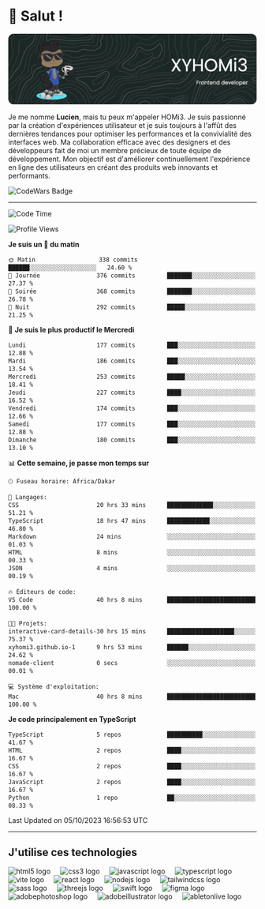 # 👋 Salut !

![Header](./github-header-image.png)

Je me nomme **Lucien**, mais tu peux m'appeler HOMi3. Je suis passionné par la création d'expériences utilisateur et je suis toujours à l'affût des dernières tendances pour optimiser les performances et la convivialité des interfaces web. Ma collaboration efficace avec des designers et des développeurs fait de moi un membre précieux de toute équipe de développement. Mon objectif est d'améliorer continuellement l'expérience en ligne des utilisateurs en créant des produits web innovants et performants.

![CodeWars Badge](https://www.codewars.com/users/xyhomi3/badges/small)

---
<!--START_SECTION:waka-->
![Code Time](http://img.shields.io/badge/Code%20Time-79%20hrs%2019%20mins-blue)

![Profile Views](http://img.shields.io/badge/Vues%20du%20profil-83-blue)

**Je suis un 🐤 du matin** 

```text
🌞 Matin                  338 commits         ██████░░░░░░░░░░░░░░░░░░░   24.60 % 
🌆 Journée                376 commits         ███████░░░░░░░░░░░░░░░░░░   27.37 % 
🌃 Soirée                 368 commits         ███████░░░░░░░░░░░░░░░░░░   26.78 % 
🌙 Nuit                   292 commits         █████░░░░░░░░░░░░░░░░░░░░   21.25 % 
```
📅 **Je suis le plus productif le Mercredi** 

```text
Lundi                    177 commits         ███░░░░░░░░░░░░░░░░░░░░░░   12.88 % 
Mardi                    186 commits         ███░░░░░░░░░░░░░░░░░░░░░░   13.54 % 
Mercredi                 253 commits         █████░░░░░░░░░░░░░░░░░░░░   18.41 % 
Jeudi                    227 commits         ████░░░░░░░░░░░░░░░░░░░░░   16.52 % 
Vendredi                 174 commits         ███░░░░░░░░░░░░░░░░░░░░░░   12.66 % 
Samedi                   177 commits         ███░░░░░░░░░░░░░░░░░░░░░░   12.88 % 
Dimanche                 180 commits         ███░░░░░░░░░░░░░░░░░░░░░░   13.10 % 
```


📊 **Cette semaine, je passe mon temps sur** 

```text
🕑︎ Fuseau horaire: Africa/Dakar

💬 Langages: 
CSS                      20 hrs 33 mins      █████████████░░░░░░░░░░░░   51.21 % 
TypeScript               18 hrs 47 mins      ████████████░░░░░░░░░░░░░   46.80 % 
Markdown                 24 mins             ░░░░░░░░░░░░░░░░░░░░░░░░░   01.03 % 
HTML                     8 mins              ░░░░░░░░░░░░░░░░░░░░░░░░░   00.33 % 
JSON                     4 mins              ░░░░░░░░░░░░░░░░░░░░░░░░░   00.19 % 

🔥 Éditeurs de code: 
VS Code                  40 hrs 8 mins       █████████████████████████   100.00 % 

🐱‍💻 Projets: 
interactive-card-details-30 hrs 15 mins      ███████████████████░░░░░░   75.37 % 
xyhomi3.github.io-1      9 hrs 53 mins       ██████░░░░░░░░░░░░░░░░░░░   24.62 % 
nomade-client            0 secs              ░░░░░░░░░░░░░░░░░░░░░░░░░   00.01 % 

💻 Système d'exploitation: 
Mac                      40 hrs 8 mins       █████████████████████████   100.00 % 
```

**Je code principalement en TypeScript** 

```text
TypeScript               5 repos             ██████████░░░░░░░░░░░░░░░   41.67 % 
HTML                     2 repos             ████░░░░░░░░░░░░░░░░░░░░░   16.67 % 
CSS                      2 repos             ████░░░░░░░░░░░░░░░░░░░░░   16.67 % 
JavaScript               2 repos             ████░░░░░░░░░░░░░░░░░░░░░   16.67 % 
Python                   1 repo              ██░░░░░░░░░░░░░░░░░░░░░░░   08.33 % 
```




 Last Updated on 05/10/2023 16:56:53 UTC
<!--END_SECTION:waka-->
---

## J'utilise ces technologies

<div align="left">
  <img src="https://skillicons.dev/icons?i=html" height="40" alt="html5 logo"  />
  <img width="12" />
  <img src="https://skillicons.dev/icons?i=css" height="40" alt="css3 logo"  />
  <img width="12" />
  <img src="https://skillicons.dev/icons?i=js" height="40" alt="javascript logo"  />
  <img width="12" />
  <img src="https://skillicons.dev/icons?i=ts" height="40" alt="typescript logo"  />
  <img width="12" />
  <img src="https://skillicons.dev/icons?i=vite" height="40" alt="vite logo"  />
  <img width="12" />
  <img src="https://skillicons.dev/icons?i=react" height="40" alt="react logo"  />
  <img width="12" />
  <img src="https://cdn.jsdelivr.net/gh/devicons/devicon/icons/nodejs/nodejs-original.svg" height="40" alt="nodejs logo"  />
  <img width="12" />
  <img src="https://skillicons.dev/icons?i=tailwind" height="40" alt="tailwindcss logo"  />
  <img width="12" />
  <img src="https://skillicons.dev/icons?i=sass" height="40" alt="sass logo"  />
  <img width="12" />
  <img src="https://skillicons.dev/icons?i=threejs" height="40" alt="threejs logo"  />
  <img width="12" />
  <img src="https://skillicons.dev/icons?i=swift" height="40" alt="swift logo"  />
  <img width="12" />
  <img src="https://skillicons.dev/icons?i=figma" height="40" alt="figma logo"  />
  <img width="12" />
  <img src="https://skillicons.dev/icons?i=ps" height="40" alt="adobephotoshop logo"  />
  <img width="12" />
  <img src="https://skillicons.dev/icons?i=ai" height="40" alt="adobeillustrator logo"  />
  <img width="12" />
  <img src="https://skillicons.dev/icons?i=ableton" height="40" alt="abletonlive logo"  />
</div>



